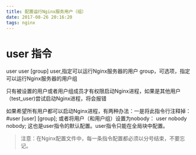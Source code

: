 ```yaml
---
title: 配置运行Nginx服务用户（组）
date: 2017-08-26 20:16:20
tags: nginx
---
```

# user 指令
user user [group]
    user,指定可以运行Nginx服务器的用户
    group，可选项，指定可以运行Nginx服务器的用户组

<!-- more -->

只有被设置的用户或者用户组成员才有权限启动Nginx进程，如果是其他用户（test_user)尝试启动Nginx进程，将会报错

如果希望所有用户都可以启动Nginx进程，有两种办法：一是将此指令行注释掉：
\#user [user] [group];
或者将用户（和用户组）设置为nobody：
user nobody nobody;
这也是user指令的默认配置。user指令只能在全局块中配置。

> 注意：在Nginx配置文件中，每一条指令配置都必须以分号结束，不要忘记。

